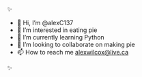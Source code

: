✨
- 👋 Hi, I’m @alexC137
- 👀 I’m interested in eating pie
- 🌱 I’m currently learning Python
- 💞️ I’m looking to collaborate on making pie
- 📫 How to reach me alexwilcox@live.ca

✨
<!---
alexC137/alexC137 is a ✨ special ✨ repository because its `README.md` (this file) appears on your GitHub profile.
You can click the Preview link to take a look at your changes.
--->
